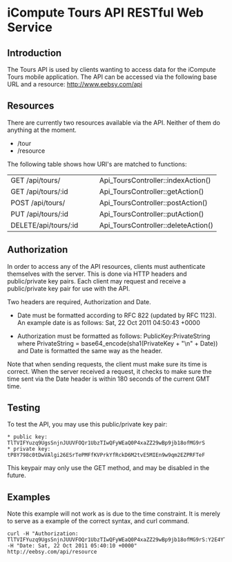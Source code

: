 iCompute Tours API RESTful Web Service
======================================

Introduction
------------

The Tours API is used by clients wanting to access data for the iCompute Tours mobile application.
The API can be accessed via the following base URL and a resource: http://www.eebsy.com/api

Resources
---------

There are currently two resources available via the API. Neither of them do anything at the moment.

* /tour
* /resource

The following table shows how URI's are matched to functions:

<table>
	<tr>
		<td>GET	/api/tours/</td>
		<td>&nbsp;&nbsp;&nbsp;&nbsp;</td>
		<td>Api_ToursController::indexAction()</td>
	</tr>
	<tr>
		<td>GET	/api/tours/:id</td>
		<td>&nbsp;&nbsp;&nbsp;&nbsp;</td>
		<td>Api_ToursController::getAction()</td>
	</tr>
	<tr>
		<td>POST /api/tours/</td>
		<td>&nbsp;&nbsp;&nbsp;&nbsp;</td>
		<td>Api_ToursController::postAction()</td>
	</tr>
	<tr>
		<td>PUT	/api/tours/:id</td>
		<td>&nbsp;&nbsp;&nbsp;&nbsp;</td>
		<td>Api_ToursController::putAction()</td>
	</tr>
	<tr>
		<td>DELETE/api/tours/:id</td>
		<td>&nbsp;&nbsp;&nbsp;&nbsp;</td>
		<td>Api_ToursController::deleteAction()</td>
	</tr>
</table>

Authorization
-------------

In order to access any of the API resources, clients must authenticate themselves with the server. This is done via HTTP headers and public/private key pairs.
Each client may request and receive a public/private key pair for use with the API.

Two headers are required, Authorization and Date.

* Date must be formatted according to RFC 822 (updated by RFC 1123).
  An example date is as follows: Sat, 22 Oct 2011 04:50:43 +0000
  
* Authorization must be formatted as follows: PublicKey:PrivateString where PrivateString = base64_encode(sha1(PrivateKey + "\n" + Date)) and Date is formatted the same way as the header.
  
Note that when sending requests, the client must make sure its time is correct. When the server received a request, it checks to make sure the time sent via the Date header is within 180 seconds of the current GMT time.

Testing
-------

To test the API, you may use this public/private key pair:

    * public key: TlTVIFYuzq9UgsSnjnJUUVFOQr1UbzTIwQFyWEaQ0P4xaZZ29wBp9jb18ofMG9rS
    * private key: tP8Y798c0tDwVAlgi26ESrTePMFfKVPrkYfRckD6M2tvE5MIEn9w9qm2EZPRFTeF

This keypair may only use the GET method, and may be disabled in the future.

Examples
--------

Note this example will not work as is due to the time constraint. It is merely to serve as a example of the correct syntax, and curl command.

    curl -H "Authorization: TlTVIFYuzq9UgsSnjnJUUVFOQr1UbzTIwQFyWEaQ0P4xaZZ29wBp9jb18ofMG9rS:Y2E4YTU2OTVkNTgzYjM1ZjI4OWFhMmE5OGU3YmY0ZGQ0YmQ2MGI2NQ==" -H "Date: Sat, 22 Oct 2011 05:40:10 +0000" http://eebsy.com/api/resource